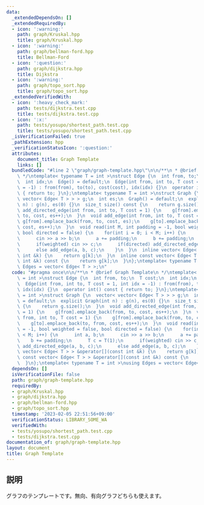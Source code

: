 ```yaml
---
data:
  _extendedDependsOn: []
  _extendedRequiredBy:
  - icon: ':warning:'
    path: graph/Kruskal.hpp
    title: graph/Kruskal.hpp
  - icon: ':warning:'
    path: graph/bellman-ford.hpp
    title: Bellman-Ford
  - icon: ':question:'
    path: graph/dijkstra.hpp
    title: Dijkstra
  - icon: ':warning:'
    path: graph/topo_sort.hpp
    title: graph/topo_sort.hpp
  _extendedVerifiedWith:
  - icon: ':heavy_check_mark:'
    path: tests/dijkstra.test.cpp
    title: tests/dijkstra.test.cpp
  - icon: ':x:'
    path: tests/yosupo/shortest_path.test.cpp
    title: tests/yosupo/shortest_path.test.cpp
  _isVerificationFailed: true
  _pathExtension: hpp
  _verificationStatusIcon: ':question:'
  attributes:
    document_title: Graph Template
    links: []
  bundledCode: "#line 2 \"graph/graph-template.hpp\"\n\n/**\n * @brief Graph Template\n\
    \ */\ntemplate< typename T = int >\nstruct Edge {\n  int from, to;\n  T cost;\n\
    \  int idx;\n  Edge() = default;\n  Edge(int from, int to, T cost = 1, int idx\
    \ = -1) : from(from), to(to), cost(cost), idx(idx) {}\n  operator int() const\
    \ { return to; }\n};\ntemplate< typename T = int >\nstruct Graph {\n  vector<\
    \ vector< Edge< T > > > g;\n  int es;\n  Graph() = default;\n  explicit Graph(int\
    \ n) : g(n), es(0) {}\n  size_t size() const {\n    return g.size();\n  }\n  void\
    \ add_directed_edge(int from, int to, T cost = 1) {\n    g[from].emplace_back(from,\
    \ to, cost, es++);\n  }\n  void add_edge(int from, int to, T cost = 1) {\n   \
    \ g[from].emplace_back(from, to, cost, es);\n    g[to].emplace_back(to, from,\
    \ cost, es++);\n  }\n  void read(int M, int padding = -1, bool weighted = false,\
    \ bool directed = false) {\n    for(int i = 0; i < M; i++) {\n      int a, b;\n\
    \      cin >> a >> b;\n      a += padding;\n      b += padding;\n      T c = T(1);\n\
    \      if(weighted) cin >> c;\n      if(directed) add_directed_edge(a, b, c);\n\
    \      else add_edge(a, b, c);\n    }\n  }\n  inline vector< Edge< T > > &operator[](const\
    \ int &k) {\n    return g[k];\n  }\n  inline const vector< Edge< T > > &operator[](const\
    \ int &k) const {\n    return g[k];\n  }\n};\ntemplate< typename T = int >\nusing\
    \ Edges = vector< Edge< T > >;\n"
  code: "#pragma once\n\n/**\n * @brief Graph Template\n */\ntemplate< typename T\
    \ = int >\nstruct Edge {\n  int from, to;\n  T cost;\n  int idx;\n  Edge() = default;\n\
    \  Edge(int from, int to, T cost = 1, int idx = -1) : from(from), to(to), cost(cost),\
    \ idx(idx) {}\n  operator int() const { return to; }\n};\ntemplate< typename T\
    \ = int >\nstruct Graph {\n  vector< vector< Edge< T > > > g;\n  int es;\n  Graph()\
    \ = default;\n  explicit Graph(int n) : g(n), es(0) {}\n  size_t size() const\
    \ {\n    return g.size();\n  }\n  void add_directed_edge(int from, int to, T cost\
    \ = 1) {\n    g[from].emplace_back(from, to, cost, es++);\n  }\n  void add_edge(int\
    \ from, int to, T cost = 1) {\n    g[from].emplace_back(from, to, cost, es);\n\
    \    g[to].emplace_back(to, from, cost, es++);\n  }\n  void read(int M, int padding\
    \ = -1, bool weighted = false, bool directed = false) {\n    for(int i = 0; i\
    \ < M; i++) {\n      int a, b;\n      cin >> a >> b;\n      a += padding;\n  \
    \    b += padding;\n      T c = T(1);\n      if(weighted) cin >> c;\n      if(directed)\
    \ add_directed_edge(a, b, c);\n      else add_edge(a, b, c);\n    }\n  }\n  inline\
    \ vector< Edge< T > > &operator[](const int &k) {\n    return g[k];\n  }\n  inline\
    \ const vector< Edge< T > > &operator[](const int &k) const {\n    return g[k];\n\
    \  }\n};\ntemplate< typename T = int >\nusing Edges = vector< Edge< T > >;"
  dependsOn: []
  isVerificationFile: false
  path: graph/graph-template.hpp
  requiredBy:
  - graph/Kruskal.hpp
  - graph/dijkstra.hpp
  - graph/bellman-ford.hpp
  - graph/topo_sort.hpp
  timestamp: '2023-02-05 22:51:56+09:00'
  verificationStatus: LIBRARY_SOME_WA
  verifiedWith:
  - tests/yosupo/shortest_path.test.cpp
  - tests/dijkstra.test.cpp
documentation_of: graph/graph-template.hpp
layout: document
title: Graph Template
---
```


## 説明

グラフのテンプレートです。無向、有向グラフどちらも使えます。